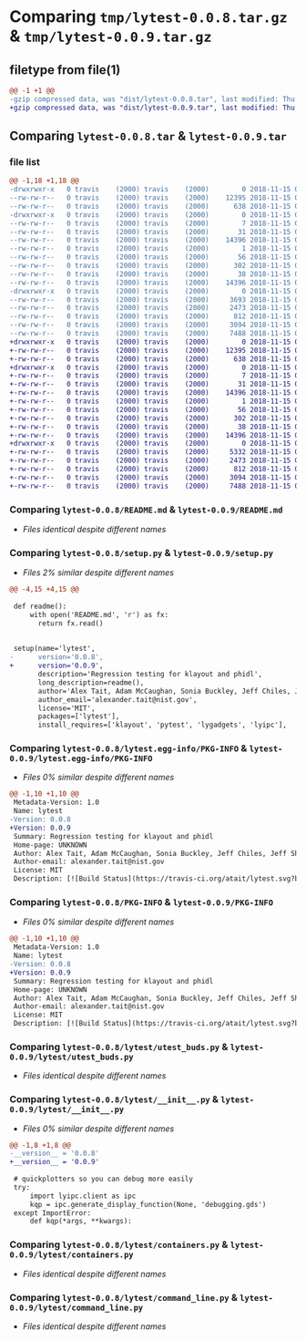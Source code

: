 # Comparing `tmp/lytest-0.0.8.tar.gz` & `tmp/lytest-0.0.9.tar.gz`

## filetype from file(1)

```diff
@@ -1 +1 @@
-gzip compressed data, was "dist/lytest-0.0.8.tar", last modified: Thu Nov 15 05:03:06 2018, max compression
+gzip compressed data, was "dist/lytest-0.0.9.tar", last modified: Thu Nov 15 05:38:12 2018, max compression
```

## Comparing `lytest-0.0.8.tar` & `lytest-0.0.9.tar`

### file list

```diff
@@ -1,18 +1,18 @@
-drwxrwxr-x   0 travis    (2000) travis    (2000)        0 2018-11-15 05:03:06.000000 lytest-0.0.8/
--rw-rw-r--   0 travis    (2000) travis    (2000)    12395 2018-11-15 05:02:17.000000 lytest-0.0.8/README.md
--rw-rw-r--   0 travis    (2000) travis    (2000)      638 2018-11-15 05:02:17.000000 lytest-0.0.8/setup.py
-drwxrwxr-x   0 travis    (2000) travis    (2000)        0 2018-11-15 05:03:06.000000 lytest-0.0.8/lytest.egg-info/
--rw-rw-r--   0 travis    (2000) travis    (2000)        7 2018-11-15 05:03:06.000000 lytest-0.0.8/lytest.egg-info/top_level.txt
--rw-rw-r--   0 travis    (2000) travis    (2000)       31 2018-11-15 05:03:06.000000 lytest-0.0.8/lytest.egg-info/requires.txt
--rw-rw-r--   0 travis    (2000) travis    (2000)    14396 2018-11-15 05:03:06.000000 lytest-0.0.8/lytest.egg-info/PKG-INFO
--rw-rw-r--   0 travis    (2000) travis    (2000)        1 2018-11-15 05:03:06.000000 lytest-0.0.8/lytest.egg-info/dependency_links.txt
--rw-rw-r--   0 travis    (2000) travis    (2000)       56 2018-11-15 05:03:06.000000 lytest-0.0.8/lytest.egg-info/entry_points.txt
--rw-rw-r--   0 travis    (2000) travis    (2000)      302 2018-11-15 05:03:06.000000 lytest-0.0.8/lytest.egg-info/SOURCES.txt
--rw-rw-r--   0 travis    (2000) travis    (2000)       38 2018-11-15 05:03:06.000000 lytest-0.0.8/setup.cfg
--rw-rw-r--   0 travis    (2000) travis    (2000)    14396 2018-11-15 05:03:06.000000 lytest-0.0.8/PKG-INFO
-drwxrwxr-x   0 travis    (2000) travis    (2000)        0 2018-11-15 05:03:06.000000 lytest-0.0.8/lytest/
--rw-rw-r--   0 travis    (2000) travis    (2000)     3693 2018-11-15 05:02:17.000000 lytest-0.0.8/lytest/kdb_xor.py
--rw-rw-r--   0 travis    (2000) travis    (2000)     2473 2018-11-15 05:02:17.000000 lytest-0.0.8/lytest/utest_buds.py
--rw-rw-r--   0 travis    (2000) travis    (2000)      812 2018-11-15 05:02:17.000000 lytest-0.0.8/lytest/__init__.py
--rw-rw-r--   0 travis    (2000) travis    (2000)     3094 2018-11-15 05:02:17.000000 lytest-0.0.8/lytest/containers.py
--rw-rw-r--   0 travis    (2000) travis    (2000)     7488 2018-11-15 05:02:17.000000 lytest-0.0.8/lytest/command_line.py
+drwxrwxr-x   0 travis    (2000) travis    (2000)        0 2018-11-15 05:38:12.000000 lytest-0.0.9/
+-rw-rw-r--   0 travis    (2000) travis    (2000)    12395 2018-11-15 05:37:25.000000 lytest-0.0.9/README.md
+-rw-rw-r--   0 travis    (2000) travis    (2000)      638 2018-11-15 05:37:25.000000 lytest-0.0.9/setup.py
+drwxrwxr-x   0 travis    (2000) travis    (2000)        0 2018-11-15 05:38:12.000000 lytest-0.0.9/lytest.egg-info/
+-rw-rw-r--   0 travis    (2000) travis    (2000)        7 2018-11-15 05:38:12.000000 lytest-0.0.9/lytest.egg-info/top_level.txt
+-rw-rw-r--   0 travis    (2000) travis    (2000)       31 2018-11-15 05:38:12.000000 lytest-0.0.9/lytest.egg-info/requires.txt
+-rw-rw-r--   0 travis    (2000) travis    (2000)    14396 2018-11-15 05:38:12.000000 lytest-0.0.9/lytest.egg-info/PKG-INFO
+-rw-rw-r--   0 travis    (2000) travis    (2000)        1 2018-11-15 05:38:12.000000 lytest-0.0.9/lytest.egg-info/dependency_links.txt
+-rw-rw-r--   0 travis    (2000) travis    (2000)       56 2018-11-15 05:38:12.000000 lytest-0.0.9/lytest.egg-info/entry_points.txt
+-rw-rw-r--   0 travis    (2000) travis    (2000)      302 2018-11-15 05:38:12.000000 lytest-0.0.9/lytest.egg-info/SOURCES.txt
+-rw-rw-r--   0 travis    (2000) travis    (2000)       38 2018-11-15 05:38:12.000000 lytest-0.0.9/setup.cfg
+-rw-rw-r--   0 travis    (2000) travis    (2000)    14396 2018-11-15 05:38:12.000000 lytest-0.0.9/PKG-INFO
+drwxrwxr-x   0 travis    (2000) travis    (2000)        0 2018-11-15 05:38:12.000000 lytest-0.0.9/lytest/
+-rw-rw-r--   0 travis    (2000) travis    (2000)     5332 2018-11-15 05:37:25.000000 lytest-0.0.9/lytest/kdb_xor.py
+-rw-rw-r--   0 travis    (2000) travis    (2000)     2473 2018-11-15 05:37:25.000000 lytest-0.0.9/lytest/utest_buds.py
+-rw-rw-r--   0 travis    (2000) travis    (2000)      812 2018-11-15 05:37:25.000000 lytest-0.0.9/lytest/__init__.py
+-rw-rw-r--   0 travis    (2000) travis    (2000)     3094 2018-11-15 05:37:25.000000 lytest-0.0.9/lytest/containers.py
+-rw-rw-r--   0 travis    (2000) travis    (2000)     7488 2018-11-15 05:37:25.000000 lytest-0.0.9/lytest/command_line.py
```

### Comparing `lytest-0.0.8/README.md` & `lytest-0.0.9/README.md`

 * *Files identical despite different names*

### Comparing `lytest-0.0.8/setup.py` & `lytest-0.0.9/setup.py`

 * *Files 2% similar despite different names*

```diff
@@ -4,15 +4,15 @@
 
 def readme():
     with open('README.md', 'r') as fx:
       return fx.read()
 
 
 setup(name='lytest',
-      version='0.0.8',
+      version='0.0.9',
       description='Regression testing for klayout and phidl',
       long_description=readme(),
       author='Alex Tait, Adam McCaughan, Sonia Buckley, Jeff Chiles, Jeff Shainline, Rich Mirin, Sae Woo Nam',
       author_email='alexander.tait@nist.gov',
       license='MIT',
       packages=['lytest'],
       install_requires=['klayout', 'pytest', 'lygadgets', 'lyipc'],
```

### Comparing `lytest-0.0.8/lytest.egg-info/PKG-INFO` & `lytest-0.0.9/lytest.egg-info/PKG-INFO`

 * *Files 0% similar despite different names*

```diff
@@ -1,10 +1,10 @@
 Metadata-Version: 1.0
 Name: lytest
-Version: 0.0.8
+Version: 0.0.9
 Summary: Regression testing for klayout and phidl
 Home-page: UNKNOWN
 Author: Alex Tait, Adam McCaughan, Sonia Buckley, Jeff Chiles, Jeff Shainline, Rich Mirin, Sae Woo Nam
 Author-email: alexander.tait@nist.gov
 License: MIT
 Description: [![Build Status](https://travis-ci.org/atait/lytest.svg?branch=master)](https://travis-ci.org/atait/lytest)
```

### Comparing `lytest-0.0.8/PKG-INFO` & `lytest-0.0.9/PKG-INFO`

 * *Files 0% similar despite different names*

```diff
@@ -1,10 +1,10 @@
 Metadata-Version: 1.0
 Name: lytest
-Version: 0.0.8
+Version: 0.0.9
 Summary: Regression testing for klayout and phidl
 Home-page: UNKNOWN
 Author: Alex Tait, Adam McCaughan, Sonia Buckley, Jeff Chiles, Jeff Shainline, Rich Mirin, Sae Woo Nam
 Author-email: alexander.tait@nist.gov
 License: MIT
 Description: [![Build Status](https://travis-ci.org/atait/lytest.svg?branch=master)](https://travis-ci.org/atait/lytest)
```

### Comparing `lytest-0.0.8/lytest/utest_buds.py` & `lytest-0.0.9/lytest/utest_buds.py`

 * *Files identical despite different names*

### Comparing `lytest-0.0.8/lytest/__init__.py` & `lytest-0.0.9/lytest/__init__.py`

 * *Files 0% similar despite different names*

```diff
@@ -1,8 +1,8 @@
-__version__ = '0.0.8'
+__version__ = '0.0.9'
 
 # quickplotters so you can debug more easily
 try:
     import lyipc.client as ipc
     kqp = ipc.generate_display_function(None, 'debugging.gds')
 except ImportError:
     def kqp(*args, **kwargs):
```

### Comparing `lytest-0.0.8/lytest/containers.py` & `lytest-0.0.9/lytest/containers.py`

 * *Files identical despite different names*

### Comparing `lytest-0.0.8/lytest/command_line.py` & `lytest-0.0.9/lytest/command_line.py`

 * *Files identical despite different names*

